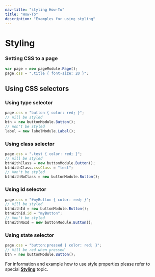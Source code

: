 ```yaml
---
nav-title: "styling How-To"
title: "How-To"
description: "Examples for using styling"
---
```

# Styling
### Setting CSS to a page
``` JavaScript
var page = new pageModule.Page();
page.css = ".title { font-size: 20 }";
```
## Using CSS selectors
### Using type selector
``` JavaScript
page.css = "button { color: red; }";
// Will be styled
btn = new buttonModule.Button();
// Won't be styled
label = new labelModule.Label();
```
### Using class selector
``` JavaScript
page.css = ".test { color: red; }";
// Will be styled
btnWithClass = new buttonModule.Button();
btnWithClass.cssClass = "test";
// Won't be styled
btnWithNoClass = new buttonModule.Button();
```
### Using id selector
``` JavaScript
page.css = "#myButton { color: red; }";
// Will be styled
btnWithId = new buttonModule.Button();
btnWithId.id = "myButton";
// Won't be styled
btnWithNoId = new buttonModule.Button();
```
### Using state selector
``` JavaScript
page.css = "button:pressed { color: red; }";
// Will be red when pressed
btn = new buttonModule.Button();
```
For information and example how to use style properties please refer to special [**Styling**](../../../styling.md) topic. 
